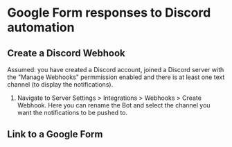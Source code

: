 # Google Form responses to Discord automation

## 


## Create a Discord Webhook
Assumed: you have created a Discord account, joined a Discord server with the "Manage Webhooks" permmission enabled and there is at least one text channel (to display the notifications).

1. Navigate to Server Settings \> Integrations \> Webhooks \> Create Webhook. Here you can rename the Bot and select the channel you want the notifications to be pushed to.


## Link to a Google Form

